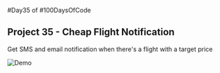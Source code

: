 #Day35 of #100DaysOfCode


## Project 35 - Cheap Flight Notification
Get SMS and email notification when there's a flight with a target price

![Demo]()


